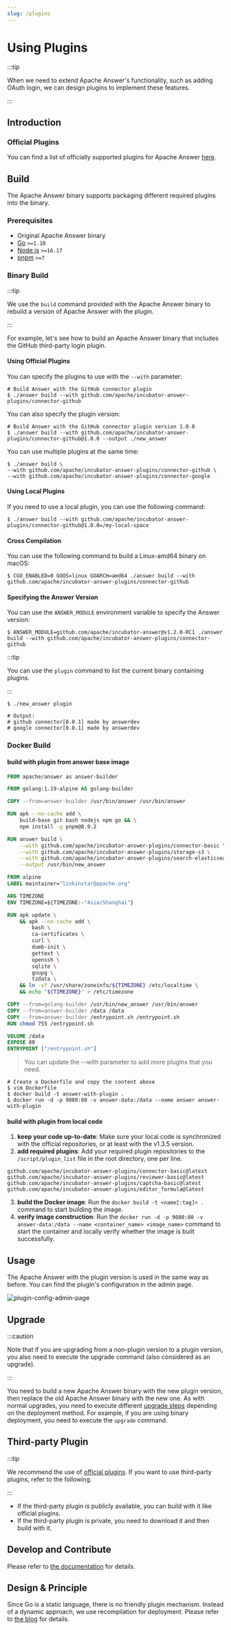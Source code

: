 ```yaml
---
slug: /plugins
---
```


# Using Plugins

:::tip

When we need to extend Apache Answer's functionality, such as adding OAuth login, we can design plugins to implement these features.

:::

## Introduction

### Official Plugins

You can find a list of officially supported plugins for Apache Answer [here](https://github.com/apache/incubator-answer-plugins).

## Build

The Apache Answer binary supports packaging different required plugins into the binary.

### Prerequisites

- Original Apache Answer binary
- [Go](https://go.dev/) `>=1.18`
- [Node.js](https://nodejs.org/) `>=16.17`
- [pnpm](https://pnpm.io/) `>=7`

### Binary Build

:::tip

We use the `build` command provided with the Apache Answer binary to rebuild a version of Apache Answer with the plugin.

:::

For example, let's see how to build an Apache Answer binary that includes the GitHub third-party login plugin.

#### Using Official Plugins

You can specify the plugins to use with the `--with` parameter:

```shell
# Build Answer with the GitHub connector plugin
$ ./answer build --with github.com/apache/incubator-answer-plugins/connector-github
```

You can also specify the plugin version:

```shell
# Build Answer with the GitHub connector plugin version 1.0.0
$ ./answer build --with github.com/apache/incubator-answer-plugins/connector-github@1.0.0 --output ./new_answer
```

You can use multiple plugins at the same time:

```shell
$ ./answer build \
--with github.com/apache/incubator-answer-plugins/connector-github \
--with github.com/apache/incubator-answer-plugins/connector-google
```

#### Using Local Plugins

If you need to use a local plugin, you can use the following command:

```shell
$ ./answer build --with github.com/apache/incubator-answer-plugins/connector-github@1.0.0=/my-local-space
```

#### Cross Compilation

You can use the following command to build a Linux-amd64 binary on macOS:

```shell
$ CGO_ENABLED=0 GOOS=linux GOARCH=amd64 ./answer build --with github.com/apache/incubator-answer-plugins/connector-github
```

#### Specifying the Answer Version

You can use the `ANSWER_MODULE` environment variable to specify the Answer version:

```shell
$ ANSWER_MODULE=github.com/apache/incubator-answer@v1.2.0-RC1 ./answer build --with github.com/apache/incubator-answer-plugins/connector-github
```

:::tip

You can use the `plugin` command to list the current binary containing plugins.

:::

```shell
$ ./new_answer plugin

# Output:
# github connector[0.0.1] made by answerdev
# google connector[0.0.1] made by answerdev
```

### Docker Build

#### build with plugin from answer base image

```dockerfile  title="Dockerfile"
FROM apache/answer as answer-builder

FROM golang:1.19-alpine AS golang-builder

COPY --from=answer-builder /usr/bin/answer /usr/bin/answer

RUN apk --no-cache add \
    build-base git bash nodejs npm go && \
    npm install -g pnpm@8.9.2

RUN answer build \
    --with github.com/apache/incubator-answer-plugins/connector-basic \
    --with github.com/apache/incubator-answer-plugins/storage-s3 \
    --with github.com/apache/incubator-answer-plugins/search-elasticsearch \
    --output /usr/bin/new_answer

FROM alpine
LABEL maintainer="linkinstar@apache.org"

ARG TIMEZONE
ENV TIMEZONE=${TIMEZONE:-"Asia/Shanghai"}

RUN apk update \
    && apk --no-cache add \
        bash \
        ca-certificates \
        curl \
        dumb-init \
        gettext \
        openssh \
        sqlite \
        gnupg \
        tzdata \
    && ln -sf /usr/share/zoneinfo/${TIMEZONE} /etc/localtime \
    && echo "${TIMEZONE}" > /etc/timezone

COPY --from=golang-builder /usr/bin/new_answer /usr/bin/answer
COPY --from=answer-builder /data /data
COPY --from=answer-builder /entrypoint.sh /entrypoint.sh
RUN chmod 755 /entrypoint.sh

VOLUME /data
EXPOSE 80
ENTRYPOINT ["/entrypoint.sh"]
```

> You can update the --with parameter to add more plugins that you need.

```shell
# Create a Dockerfile and copy the content above
$ vim Dockerfile
$ docker build -t answer-with-plugin .
$ docker run -d -p 9080:80 -v answer-data:/data --name answer answer-with-plugin
```

#### build with plugin from local code

1. **keep your code up-to-date**: Make sure your local code is synchronized with the official repositories, or at least with the v1.3.5 version.
2. **add required plugins**: Add your required plugin repositories to the `/script/plugin_list` file in the root directory, one per line.
```
github.com/apache/incubator-answer-plugins/connector-basic@latest  
github.com/apache/incubator-answer-plugins/reviewer-basic@latest  
github.com/apache/incubator-answer-plugins/captcha-basic@latest  
github.com/apache/incubator-answer-plugins/editor_formula@latest
```
3. **build the Docker image**: Run the `docker build -t <name[:tag]> . ` command to start building the image.
4. **verify image construction**: Run the `docker run -d -p 9080:80 -v answer-data:/data --name <container_name> <image_name>` command to start the container and locally verify whether the image is built successfully.

## Usage

The Apache Answer with the plugin version is used in the same way as before. You can find the plugin's configuration in the admin page.

![plugin-config-admin-page](/img/docs/plugin-config-admin-page.png)

## Upgrade

:::caution

Note that if you are upgrading from a non-plugin version to a plugin version, you also need to execute the upgrade command (also considered as an upgrade).

:::

You need to build a new Apache Answer binary with the new plugin version, then replace the old Apache Answer binary with the new one. As with normal upgrades, you need to execute different [upgrade steps](./upgrade) depending on the deployment method. For example, if you are using binary deployment, you need to execute the `upgrade` command.

## Third-party Plugin

:::tip

We recommend the use of [official plugins](https://github.com/apache/incubator-answer-plugins). If you want to use third-party plugins, refer to the following.

:::

- If the third-party plugin is publicly available, you can build with it like official plugins.
- If the third-party plugin is private, you need to download it and then build with it.

## Develop and Contribute

Please refer to [the documentation](/docs/development/overview) for details.

## Design & Principle

Since Go is a static language, there is no friendly plugin mechanism. Instead of a dynamic approach, we use recompilation for deployment. Please refer to [the blog](/blog/2023/07/22/why-the-answer-plugin-system-was-designed-this-way) for details.
